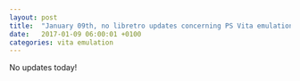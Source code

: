 ```yaml
---
layout: post
title:  "January 09th, no libretro updates concerning PS Vita emulation and emulators"
date:   2017-01-09 06:00:01 +0100
categories: vita emulation
---
```


No updates today!
